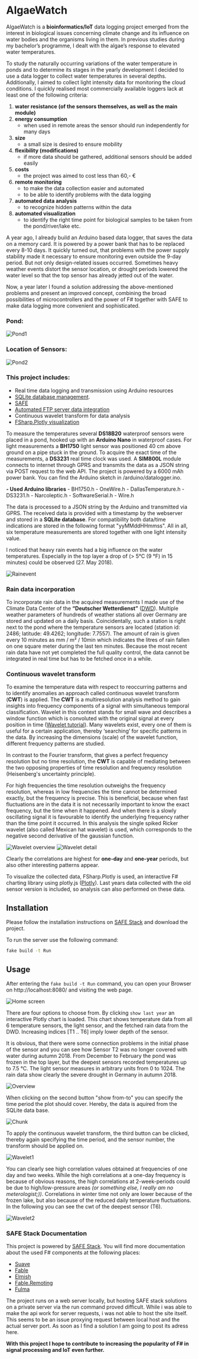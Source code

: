 # AlgaeWatch

AlgaeWatch is a **bioinformatics/IoT** data logging project emerged from the interest in biological issues concerning climate change and its influence on water bodies and the organisms living in them. In previous studies during my bachelor’s programme, I dealt with the algae’s response to elevated water temperatures.

To study the naturally occurring variations of the water temperature in ponds and to determine its stages in the yearly development I decided to use a data logger to collect water temperatures in several depths. Additionally, I aimed to collect light intensity data for monitoring the cloud conditions. I quickly realised most commercially available loggers lack at least one of the following criteria:

1. **water resistance (of the sensors themselves, as well as the main module)**
2. **energy consumption**
    - when used in remote areas the sensor should run independently for many days
3. **size**
    - a small size is desired to ensure mobility
4. **flexibility (modifications)**
    - if more data should be gathered, additional sensors should be added easily
5. **costs**
    - the project was aimed to cost less than 60,- €
6. **remote monitoring**
     - to make the data collection easier and automated
    - to be able to identify problems with the data logging
7. **automated data analysis**
    - to recognize hidden patterns within the data
8. **automated visualization**
    - to identify the right time point for biological samples to be taken from the pond/river/lake etc.

A year ago, I already build an Arduino based data logger, that saves the data on a memory card. It is powered by a power bank that has to be replaced every 8-10 days. It quickly turned out, that problems with the power supply stability made it necessary to ensure monitoring even outside the 9-day period. But not only design-related issues occurred. Sometimes heavy weather events distort the sensor location, or drought periods lowered the water level so that the top sensor has already jetted out of the water.

Now, a year later I found a solution addressing the above-mentioned problems and present an improved concept, combining the broad possibilities of microcontrollers and the power of F# together with SAFE to make data logging more convenient and sophisticated.

### Pond:

![Pond1](https://raw.githubusercontent.com/bvenn/AlgaeWatch/master/src/Client/public/Screenshots/Pond3.png)

### Location of Sensors:

![Pond2](https://raw.githubusercontent.com/bvenn/AlgaeWatch/master/src/Client/public/Screenshots/Pond.png)



### This project includes:
 - Real time data logging and transmission using Arduino resources
 - [SQLite database management](https://www.sqlite.org/about.html).
 - [SAFE](https://safe-stack.github.io/)
 - [Automated FTP server data integration](ftp://ftp-cdc.dwd.de/pub/CDC/observations_germany/climate/10_minutes/)
 - Continuous wavelet transform for data analysis
 - [FSharp.Plotly visualization](https://github.com/muehlhaus/FSharp.Plotly)


To measure the temperatures several **DS18B20** waterproof sensors were placed in a pond, hooked up
with an **Arduino Nano** in waterproof cases. For light measurements a **BH1750** light sensor was positioned
40 cm above ground on a pipe stuck in the ground. To acquire the exact time of the measurements, a **DS3231** real time clock was used.
A **SIM800L** module connects to internet through GPRS and transmits the data as a JSON string via POST request to the web API.
The project is powered by a 6000 mAh power bank.
You can find the Arduino sketch in /arduino/datalogger.ino.

 **- Used Arduino libraries**
    - BH1750.h
    - OneWire.h
    - DallasTemperature.h
    - DS3231.h
    - Narcoleptic.h
    - SoftwareSerial.h
    - Wire.h


The data is processed to a JSON string by the Arduino and transmitted via GPRS. The received data is provided with a timestamp by the webserver and stored in a **SQLite database**.
For compatibility both data/time indications are stored in the following format "yyMMddHHmmss". All in all, six temperature measurements are stored together with one
light intensity value. 

I noticed that heavy rain events had a big influence on the water temperatures. Especially in the top layer a drop of (> 5°C (9 °F) in 15 minutes) could be observed (27. May 2018).

![Rainevent](https://raw.githubusercontent.com/bvenn/AlgaeWatch/master/src/Client/public/Screenshots/rainevent.png)

### Rain data incorporation
To incorporate rain data in the acquired measurements I made use of the Climate Data Center of the **“Deutscher Wetterdienst”** ([DWD](https://www.dwd.de/EN/climate_environment/cdc/cdc.html;jsessionid=AA27C86FF41C71805E761B7F4B1D957D.live21061)). Multiple weather parameters of hundreds of weather stations all over Germany are stored and updated on a daily basis. Coincidentally,
such a station is right next to the pond where the temperature sensors are located (station id: 2486; latitude: 49.4262; longitude: 7.7557). The amount of rain is given every 10 minutes as mm / m² / 10min which indicates the litres of rain fallen on one square meter during the last ten minutes.
Because the most recent rain data have not yet completed the full quality control, the data cannot be integrated in real time but has to be fetched once in a while.

### Continuous wavelet transform

To examine the temperature data with respect to reoccurring patterns and to identify anomalies an approach called continuous wavelet transform (**CWT**) is applied. The **CWT** is a multiresolution analysis
method to gain insights into frequency components of a signal with simultaneous temporal classification. Wavelet in this context stands for small wave and describes a window
function which is convoluted with the original signal at every position in time ([Wavelet tutorial](http://users.rowan.edu/~polikar/WTtutorial.html)). Many wavelets exist, every one of them is useful for a certain application, thereby ‘searching’ for specific patterns in the data. By increasing the dimensions (scale) of the wavelet function, different frequency patterns are studied.

In contrast to the Fourier transform, that gives a perfect frequency resolution but no time resolution, the **CWT** is capable of mediating between the two opposing properties of time resolution and frequency resolution (Heisenberg's uncertainty principle).

For high frequencies the time resolution outweighs the frequency resolution, whereas in low frequencies the time cannot be determined exactly, but the frequency is precise. This is beneficial, because when fast fluctuations are in the data it is not necessarily important to know the exact frequency, but the time when it happened. And when there is a slowly oscillating signal it is favourable to identify the underlying frequency rather than the time point it occurred.
In this analysis the single spiked Ricker wavelet (also called Mexican hat wavelet) is used, which corresponds to the negative second derivative of the gaussian function.

![Wavelet overview](https://raw.githubusercontent.com/bvenn/AlgaeWatch/master/src/Client/public/Screenshots/PicOverview.png)
![Wavelet detail](https://raw.githubusercontent.com/bvenn/AlgaeWatch/master/src/Client/public/Screenshots/PicDetail2.png)

Clearly the correlations are highest for **one-day** and **one-year** periods, but also other interesting patterns appear.


To visualize the collected data, FSharp.Plotly is used, an interactive F# charting library using plotly.js ([Plotly](https://github.com/muehlhaus/FSharp.Plotly)).
Last years data collected with the old sensor version is included, so analysis can also performed on these data.


## Installation

Please follow the installation instructions on [SAFE Stack](https://safe-stack.github.io/docs/quickstart/) and download the project.

To run the server use the following command:

```bash
fake build -t Run
```

## Usage

After entering the `fake build -t Run` command, you can open your Browser on http://localhost:8080/ and visiting the web page.

![Home screen]( https://raw.githubusercontent.com/bvenn/AlgaeWatch/master/src/Client/public/Screenshots/01_Home.png)

There are four options to choose from. By clicking `show last year` an interactive Plotly chart is loaded. This chart shows temperature data from all 6 temperature sensors, the light sensor, and the fetched rain data from the DWD.
Increasing indices [T1 .. T6] imply lower depth of the sensor.

It is obvious, that there were some connection problems in the initial phase of the sensor and you can see how Sensor T2 was no longer covered with water during autumn 2018.
From December to February the pond was frozen in the top layer, but the deepest sensors recorded temperatures up to 7.5 °C.
The light sensor measures in arbitrary units from 0 to 1024. The rain data show clearly the severe drought in Germany in autumn 2018.

![Overview](https://raw.githubusercontent.com/bvenn/AlgaeWatch/master/src/Client/public/Screenshots/02_Overview2.png)


When clicking on the second button "show from-to" you can specify the time period the plot should cover. Hereby, the data is aquired from the SQLite data base.

![Chunk](https://raw.githubusercontent.com/bvenn/AlgaeWatch/master/src/Client/public/Screenshots/05_chunk.png)

To apply the continuous wavelet transform, the third button can be clicked, thereby again specifying the time period, and the sensor number, the transform should be applied on.

![Wavelet1](https://raw.githubusercontent.com/bvenn/AlgaeWatch/master/src/Client/public/Screenshots/08_wavelet1.png)

You can clearly see high correlation values obtained at frequencies of one day and two weeks. While the high correlations at a one-day frequency is because of obvious reasons, the high correlations at 2-week-periods could be due to high/low-pressure areas *(or something else, I really am no meterologist;))*.
Correlations in winter time not only are lower because of the frozen lake, but also because of the reduced daily temperature fluctuations. In the following you can see the cwt of the deepest sensor (T6).

![Wavelet2](https://raw.githubusercontent.com/bvenn/AlgaeWatch/master/src/Client/public/Screenshots/09_wavelet2.png)


### SAFE Stack Documentation

This project is powered by [SAFE Stack](https://safe-stack.github.io/).
You will find more documentation about the used F# components at the following places:

* [Suave](https://suave.io/index.html)
* [Fable](https://fable.io/docs/)
* [Elmish](https://elmish.github.io/elmish/)
* [Fable.Remoting](https://zaid-ajaj.github.io/Fable.Remoting/)
* [Fulma](https://fulma.github.io/Fulma/)

The project runs on a web server locally, but hosting SAFE stack solutions on a private server via the run command proved difficult.
While i was able to make the api work for server requests, i was not able to host the site itself. This seems to be an issue proxying request between local host and the actual server port. 
As soon as I find a solution I am going to post its adress here.


**With this project I hope to contribute to increasing the popularity of F# in signal processing and IoT even further.** 
